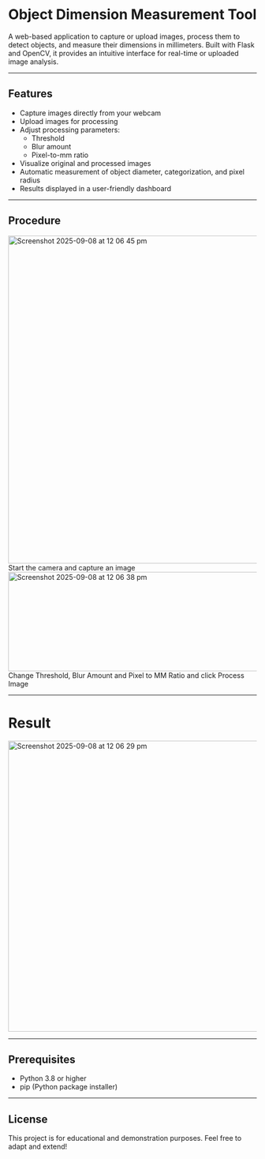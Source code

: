 # Object Dimension Measurement Tool

A web-based application to capture or upload images, process them to detect objects, and measure their dimensions in millimeters. Built with Flask and OpenCV, it provides an intuitive interface for real-time or uploaded image analysis.

---

## Features

- Capture images directly from your webcam
- Upload images for processing
- Adjust processing parameters:
  - Threshold
  - Blur amount
  - Pixel-to-mm ratio
- Visualize original and processed images
- Automatic measurement of object diameter, categorization, and pixel radius
- Results displayed in a user-friendly dashboard

---

## Procedure
<img width="880" height="664" alt="Screenshot 2025-09-08 at 12 06 45 pm" src="https://github.com/user-attachments/assets/64ee84f3-eb31-450e-ad0c-32af4bfc6b0c" />
Start the camera and capture an image

<img width="879" height="201" alt="Screenshot 2025-09-08 at 12 06 38 pm" src="https://github.com/user-attachments/assets/d610f891-e89f-40b5-8cf1-e3593b2b07d3" />
Change Threshold, Blur Amount and Pixel to MM Ratio and click Process Image


---
# Result

<img width="878" height="589" alt="Screenshot 2025-09-08 at 12 06 29 pm" src="https://github.com/user-attachments/assets/f313a000-e687-452c-9902-e869df3a2240" />

---

## Prerequisites

- Python 3.8 or higher
- pip (Python package installer)

---

## License
This project is for educational and demonstration purposes. Feel free to adapt and extend!
